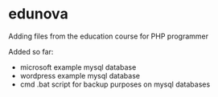 # edunova

Adding files from the education course for PHP programmer 

Added so far:
- microsoft example mysql database
- wordpress example mysql database
- cmd .bat script for backup purposes on mysql databases
